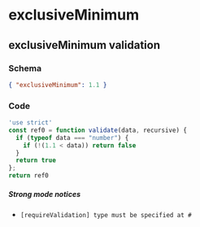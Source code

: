 # exclusiveMinimum

## exclusiveMinimum validation

### Schema

```json
{ "exclusiveMinimum": 1.1 }
```

### Code

```js
'use strict'
const ref0 = function validate(data, recursive) {
  if (typeof data === "number") {
    if (!(1.1 < data)) return false
  }
  return true
};
return ref0
```

##### Strong mode notices

 * `[requireValidation] type must be specified at #`

